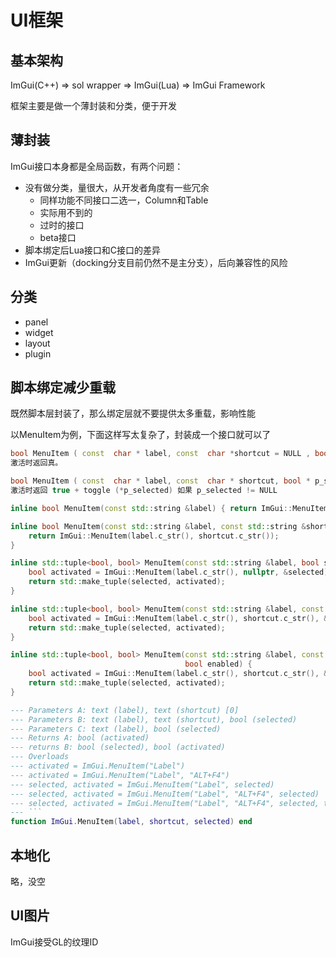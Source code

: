 # UI框架

## 基本架构

ImGui(C++) => sol wrapper => ImGui(Lua) => ImGui Framework

框架主要是做一个薄封装和分类，便于开发

## 薄封装

ImGui接口本身都是全局函数，有两个问题：
* 没有做分类，量很大，从开发者角度有一些冗余
  * 同样功能不同接口二选一，Column和Table
  * 实际用不到的
  * 过时的接口
  * beta接口
* 脚本绑定后Lua接口和C接口的差异
* ImGui更新（docking分支目前仍然不是主分支），后向兼容性的风险

## 分类

* panel
* widget
* layout
* plugin

## 脚本绑定减少重载

既然脚本层封装了，那么绑定层就不要提供太多重载，影响性能

以MenuItem为例，下面这样写太复杂了，封装成一个接口就可以了

```cpp
bool MenuItem ( const  char * label, const  char *shortcut = NULL , bool selected = false , bool enabled = true );  
激活时返回真。

bool MenuItem ( const  char * label, const  char * shortcut, bool * p_selected, bool enabled = true );    
激活时返回 true + toggle (*p_selected) 如果 p_selected != NULL
```

```cpp
inline bool MenuItem(const std::string &label) { return ImGui::MenuItem(label.c_str()); }

inline bool MenuItem(const std::string &label, const std::string &shortcut) {
    return ImGui::MenuItem(label.c_str(), shortcut.c_str());
}

inline std::tuple<bool, bool> MenuItem(const std::string &label, bool selected) {
    bool activated = ImGui::MenuItem(label.c_str(), nullptr, &selected);
    return std::make_tuple(selected, activated);
}

inline std::tuple<bool, bool> MenuItem(const std::string &label, const std::string &shortcut, bool selected) {
    bool activated = ImGui::MenuItem(label.c_str(), shortcut.c_str(), &selected);
    return std::make_tuple(selected, activated);
}

inline std::tuple<bool, bool> MenuItem(const std::string &label, const std::string &shortcut, bool selected,
                                       bool enabled) {
    bool activated = ImGui::MenuItem(label.c_str(), shortcut.c_str(), &selected, enabled);
    return std::make_tuple(selected, activated);
}
```

```lua
--- Parameters A: text (label), text (shortcut) [0]
--- Parameters B: text (label), text (shortcut), bool (selected)
--- Parameters C: text (label), bool (selected)
--- Returns A: bool (activated)
--- returns B: bool (selected), bool (activated)
--- Overloads
--- activated = ImGui.MenuItem("Label")
--- activated = ImGui.MenuItem("Label", "ALT+F4")
--- selected, activated = ImGui.MenuItem("Label", selected)
--- selected, activated = ImGui.MenuItem("Label", "ALT+F4", selected)
--- selected, activated = ImGui.MenuItem("Label", "ALT+F4", selected, true)
--- ```
function ImGui.MenuItem(label, shortcut, selected) end
```

## 本地化

略，没空

## UI图片

ImGui接受GL的纹理ID


